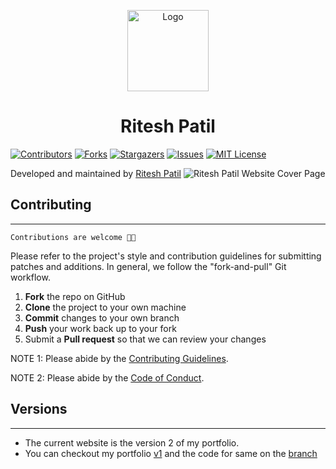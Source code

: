 <p align="center">
  <img src="https://res.cloudinary.com/riteshp2000/image/upload/v1642314485/portfolio/v2/assets/Group_2069_1_leeey6.png" alt="Logo" width="130">
</p>
<h1 align="center">Ritesh Patil</h1>

[![Contributors][contributors-shield]][contributors-url]
[![Forks][forks-shield]][forks-url] [![Stargazers][stars-shield]][stars-url]
[![Issues][issues-shield]][issues-url]
[![MIT License][license-shield]][license-url]

Developed and maintained by [Ritesh Patil](https://riteshpatil.com/)
![Ritesh Patil Website Cover Page](https://res.cloudinary.com/riteshp2000/image/upload/v1642314622/portfolio/v2/assets/cover_vi35l3.png)

## Contributing

---

`Contributions are welcome 🎉🎉`

Please refer to the project's style and contribution guidelines for submitting
patches and additions. In general, we follow the "fork-and-pull" Git workflow.

1.  **Fork** the repo on GitHub
2.  **Clone** the project to your own machine
3.  **Commit** changes to your own branch
4.  **Push** your work back up to your fork
5.  Submit a **Pull request** so that we can review your changes

NOTE 1: Please abide by the [Contributing Guidelines](./CONTRIBUTING.md).

NOTE 2: Please abide by the [Code of Conduct](./CODE_OF_CONDUCT.md).

## Versions

---

- The current website is the version 2 of my portfolio.
- You can checkout my portfolio [v1](https://riteshspatil.netlify.app) and the
  code for same on the
  [branch](https://github.com/riteshsp2000/portfolio/tree/v1)

[contributors-shield]:
  https://img.shields.io/github/contributors/riteshsp2000/portfolio?style=for-the-badge
[contributors-url]:
  https://github.com/riteshsp2000/portfolio/graphs/contributors
[forks-shield]:
  https://img.shields.io/github/forks/riteshsp2000/portfolio?style=for-the-badge
[forks-url]: https://github.com/riteshsp2000/portfolio/network/members
[stars-shield]:
  https://img.shields.io/github/stars/riteshsp2000/portfolio?style=for-the-badge
[stars-url]: https://github.com/riteshsp2000/portfolio/stargazers
[issues-shield]:
  https://img.shields.io/github/issues/riteshsp2000/portfolio?style=for-the-badge
[issues-url]: https://github.com/riteshsp2000/portfolio/issues
[license-shield]:
  https://img.shields.io/github/license/riteshsp2000/portfolio?style=for-the-badge
[license-url]: https://github.com/riteshsp2000/portfolio/blob/main/LICENSE
